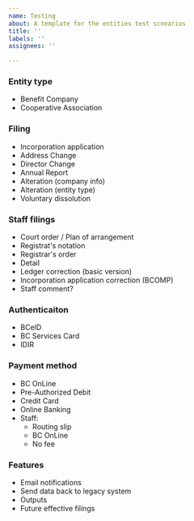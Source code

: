```yaml
---
name: Testing
about: A template for the entities test scnearios
title: ''
labels: ''
assignees: ''

---
```


### Entity type
* Benefit Company
* Cooperative Association

### Filing
* Incorporation application
* Address Change
* Director Change
* Annual Report
* Alteration (company info)
* Alteration (entity type)
* Voluntary dissolution

### Staff filings
* Court order / Plan of arrangement
* Registrat's notation
* Registrar's order
* Detail
* Ledger correction (basic version)
* Incorporation application correction (BCOMP)
* Staff comment?

### Authenticaiton
* BCeID
* BC Services Card
* IDIR

### Payment method
* BC OnLine
* Pre-Authorized Debit
* Credit Card
* Online Banking
* Staff:
  * Routing slip
  * BC OnLine
  * No fee

### Features
* Email notifications
* Send data back to legacy system
* Outputs
* Future effective filings

